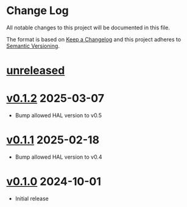 Change Log
=======

All notable changes to this project will be documented in this file.

The format is based on [Keep a Changelog](http://keepachangelog.com/)
and this project adheres to [Semantic Versioning](http://semver.org/).

# [unreleased]

# [v0.1.2] 2025-03-07

- Bump allowed HAL version to v0.5

# [v0.1.1] 2025-02-18

- Bump allowed HAL version to v0.4

# [v0.1.0] 2024-10-01

- Initial release

[unreleased]: https://egit.irs.uni-stuttgart.de/rust/va416xx-rs/compare/vorago-peb1-v0.1.2...HEAD
[v0.1.2]: https://egit.irs.uni-stuttgart.de/rust/va416xx-rs/compare/vorago-peb1-v0.1.1...vorago-peb1-v0.1.2
[v0.1.1]: https://egit.irs.uni-stuttgart.de/rust/va416xx-rs/compare/vorago-peb1-v0.1.0...vorago-peb1-v0.1.1
[v0.1.0]: https://egit.irs.uni-stuttgart.de/rust/va416xx-rs/src/tag/vorago-peb1-v0.1.0
